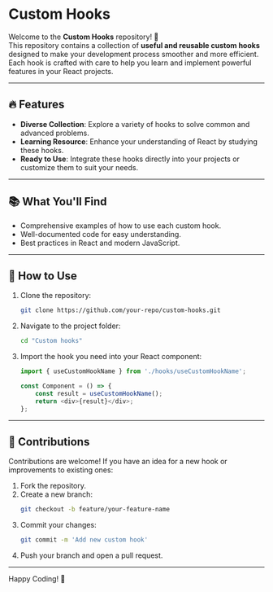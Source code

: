 # Custom Hooks

Welcome to the **Custom Hooks** repository! 🎣  
This repository contains a collection of **useful and reusable custom hooks** designed to make your development process smoother and more efficient. Each hook is crafted with care to help you learn and implement powerful features in your React projects.

---

## 🔥 Features

- **Diverse Collection**: Explore a variety of hooks to solve common and advanced problems.
- **Learning Resource**: Enhance your understanding of React by studying these hooks.
- **Ready to Use**: Integrate these hooks directly into your projects or customize them to suit your needs.

---

## 📚 What You'll Find

- Comprehensive examples of how to use each custom hook.
- Well-documented code for easy understanding.
- Best practices in React and modern JavaScript.

---

## 🚀 How to Use

1. Clone the repository:
   ```bash
   git clone https://github.com/your-repo/custom-hooks.git
   ```
2. Navigate to the project folder:
   ```bash
   cd "Custom hooks"
   ```
3. Import the hook you need into your React component:
   ```javascript
   import { useCustomHookName } from './hooks/useCustomHookName';

   const Component = () => {
       const result = useCustomHookName();
       return <div>{result}</div>;
   };
   ```

---

## 🤝 Contributions

Contributions are welcome! If you have an idea for a new hook or improvements to existing ones:

1. Fork the repository.
2. Create a new branch:
   ```bash
   git checkout -b feature/your-feature-name
   ```
3. Commit your changes:
   ```bash
   git commit -m 'Add new custom hook'
   ```
4. Push your branch and open a pull request.

---

Happy Coding! 🚀

